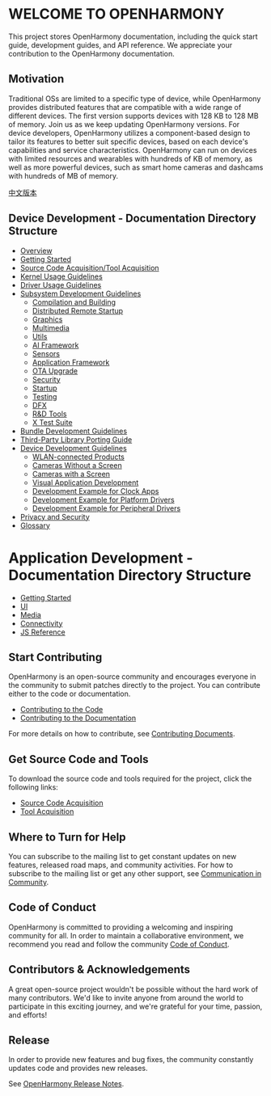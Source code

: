 # WELCOME TO OPENHARMONY
This project stores OpenHarmony documentation, including the quick start guide, development guides, and API reference. We appreciate your contribution to the OpenHarmony documentation.

## Motivation
Traditional OSs are limited to a specific type of device, while OpenHarmony provides distributed features that are compatible with a wide range of different devices. The first version supports devices with 128 KB to 128 MB of memory. Join us as we keep updating OpenHarmony versions.
For device developers, OpenHarmony utilizes a component-based design to tailor its features to better suit specific devices, based on each device's capabilities and service characteristics. OpenHarmony can run on devices with limited resources and wearables with hundreds of KB of memory, as well as more powerful devices, such as smart home cameras and dashcams with hundreds of MB of memory.

[中文版本](../zh-cn/readme.md)

## Device Development - Documentation Directory Structure
- [Overview](device-dev/quick-start/overview.md)
- [Getting Started](device-dev/quick-start/Readme-EN.md)
- [Source Code Acquisition/Tool Acquisition](device-dev/get-code/Readme-EN.md)
- [Kernel Usage Guidelines](device-dev/kernel/Readme-EN.md)
- [Driver Usage Guidelines](device-dev/driver/Readme-EN.md)
- [Subsystem Development Guidelines](device-dev/subsystems/Readme-EN.md)
  - [Compilation and Building](device-dev/subsystems/compilation-and-building.md)
  - [Distributed Remote Startup](device-dev/subsystems/distributed-remote-startup.md)
  - [Graphics](device-dev/subsystems/graphics.md)
  - [Multimedia](device-dev/subsystems/multimedia.md)
  - [Utils](device-dev/subsystems/utils.md)
  - [AI Framework](device-dev/subsystems/ai-framework.md)
  - [Sensors](device-dev/subsystems/sensors.md)
  - [Application Framework](device-dev/subsystems/application-framework.md)
  - [OTA Upgrade](device-dev/subsystems/ota-upgrade.md)
  - [Security](device-dev/subsystems/security.md)
  - [Startup](device-dev/subsystems/startup.md)
  - [Testing](device-dev/subsystems/testing.md)
  - [DFX](device-dev/subsystems/dfx.md)
  - [R&D Tools](device-dev/subsystems/r-d-tools.md)
  - [X Test Suite](device-dev/subsystems/xts.md)
- [Bundle Development Guidelines](device-dev/bundles/Readme-EN.md)
- [Third-Party Library Porting Guide](device-dev/porting/Readme-EN.md)
- [Device Development Guidelines](device-dev/guide/Readme-EN.md) 
  - [WLAN-connected Products](device-dev/guide/wlan-connected-products.md)
  - [Cameras Without a Screen](device-dev/guide/cameras-without-a-screen.md)
  - [Cameras with a Screen](device-dev/guide/cameras-with-a-screen.md)
  - [Visual Application Development](device-dev/guide/visual-application-development.md)
  - [Development Example for Clock Apps](device-dev/guide/development-example-for-clock-apps.md)
  - [Development Example for Platform Drivers](device-dev/guide/development-example-for-platform-drivers.md)
  - [Development Example for Peripheral Drivers](device-dev/guide/development-example-for-peripheral-drivers.md)
- [Privacy and Security](device-dev/security/Readme-EN.md)
- [Glossary](device-dev/glossary/glossary.md)

# Application Development - Documentation Directory Structure

-   [Getting Started](application-dev/quick-start/getting-started.md)
-   [UI](application-dev/ui/Readme-EN.md)
-   [Media](application-dev/media/Readme-EN.md)
-   [Connectivity](application-dev/connectivity/Readme-EN.md)
-   [JS Reference](application-dev/js-reference/Readme-EN.md)

## Start Contributing

OpenHarmony is an open-source community and encourages everyone in the community to submit patches directly to the project. You can contribute either to the code or documentation.
- [Contributing to the Code](contribute/contributing-code.md)
- [Contributing to the Documentation](contribute/documentation-contribution.md)

For more details on how to contribute, see [Contributing Documents](contribute).
## Get Source Code and Tools
To download the source code and tools required for the project, click the following links:
- [Source Code Acquisition](device-dev/get-code/source-code-acquisition.md)
- [Tool Acquisition](device-dev/get-code/tool-acquisition.md)

## Where to Turn for Help
You can subscribe to the mailing list to get constant updates on new features, released road maps, and community activities. For how to subscribe to the mailing list or get any other support, see [Communication in Community](https://gitee.com/openharmony/docs/tree/master/contribute/communication-in-community.md).

## Code of Conduct
OpenHarmony is committed to providing a welcoming and inspiring community for all. In order to maintain a collaborative environment, we recommend you read and follow the community [Code of Conduct](https://gitee.com/openharmony/docs/blob/master/contribute/code-of-conduct.md). 

## Contributors & Acknowledgements
A great open-source project wouldn't be possible without the hard work of many contributors. We'd like to invite anyone from around the world to participate in this exciting journey, and we're grateful for your time, passion, and efforts!

## Release
In order to provide new features and bug fixes, the community constantly updates code and provides new releases.

See [OpenHarmony Release Notes](release-notes/OpenHarmony-Release-Notes.md).